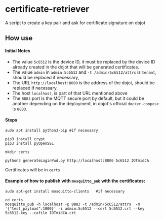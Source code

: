 # certificate-retriever
A script to create a key pair and ask for certificate signature on dojot

## How use

#### Initial Notes

- The value `5c6512` is the device ID, it must be replaced by the device ID already created in the dojot that will be generated certificates.
- The value `admin` in  `admin:5c6512` and `-t /admin/5c6512/attrs` is `tenant`, should be replaced if necessary,
- The URL `http://localhost:8000` is the address of the dojot, should be replaced if necessary.
- The host `localhost`, is part of that URL mentioned above
- The `8883` port is the MQTT secure port by default, but it could be another depending on the deployment, in dojot's official `docker-compose` is `8883`.

#### Steps

```console
sudo apt install python3-pip #if necessary

pip3 install crypt
pip3 install pyOpenSSL

mkdir certs

python3 generateLoginPwd.py http://localhost:8000 5c6512 IOTmidCA
```

Certificates will be in `certs`

#### Example of how to publish with `mosquitto_pub` with the certificates:

```console
sudo apt-get install mosquitto-clients   #if necessary

cd certs
mosquitto_pub -h localhost -p 8883 -t /admin/5c6512/attrs  -m '{"test_payload":1000}' -i admin:5c6512 --cert 5c6512.crt --key 5c6512.key --cafile IOTmidCA.crt
```
